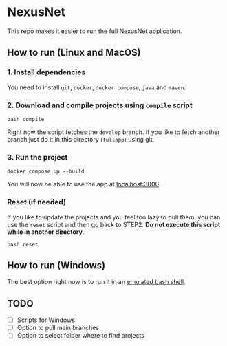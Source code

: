 # NexusNet
This repo makes it easier to run the full NexusNet application. 

## How to run (Linux and MacOS)

### 1. Install dependencies

You need to install `git`, `docker`, `docker compose`, `java` and `maven`.

### 2. Download and compile projects using `compile` script

```
bash compile
```

Right now the script fetches the `develop` branch. If you like to fetch another branch just do it in this directory (`fullapp`) using git.

### 3. Run the project

```
docker compose up --build
```

You will now be able to use the app at [localhost:3000](http://localhost:3000).

### Reset (if needed)

If you like to update the projects and you feel too lazy to pull them, you can use the `reset` script and then go back to STEP2. **Do not execute this script while in another directory.**

```
bash reset
```

## How to run (Windows)

The best option right now is to run it in an [emulated bash shell](https://itsfoss.com/install-bash-on-windows/).

## TODO

- [ ] Scripts for Windows
- [ ] Option to pull main branches
- [ ] Option to select folder where to find projects
